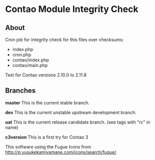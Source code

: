 Contao Module Integrity Check
=============================

## About

Cron job for integrity check for this files over checksums:
* index.php
* cron.php
* contao/index.php
* contao/main.php

Test for Contao versions 2.10.0 to 2.11.8

## Branches

**master** This is the current stable branch.

**dev** This is the current unstable upstream development branch.

**uat** This is the current release candidate branch. (see tags with "rc" in name)

**c3version** This is a first try for Contao 3 

This software using the Fugue Icons from http://p.yusukekamiyamane.com/icons/search/fugue/
